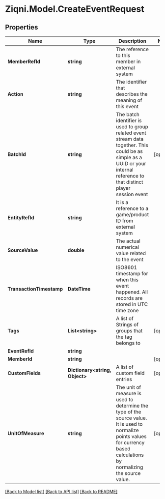 
# Ziqni.Model.CreateEventRequest

## Properties

Name | Type | Description | Notes
------------ | ------------- | ------------- | -------------
**MemberRefId** | **string** | The reference to this member in external system | 
**Action** | **string** | The identifier that describes the meaning of this event | 
**BatchId** | **string** | The batch identifier is used to group related event stream data together. This could be as simple as a UUID or your internal reference to that distinct player session event | [optional] 
**EntityRefId** | **string** | It is a reference to a game/product ID from external system | 
**SourceValue** | **double** | The actual numerical value related to the event | 
**TransactionTimestamp** | **DateTime** | ISO8601 timestamp for when this event happened. All records are stored in UTC time zone | 
**Tags** | **List&lt;string&gt;** | A list of Strings of groups that the tag belongs to | [optional] 
**EventRefId** | **string** |  | 
**MemberId** | **string** |  | [optional] 
**CustomFields** | **Dictionary&lt;string, Object&gt;** | A list of custom field entries | [optional] 
**UnitOfMeasure** | **string** | The unit of measure is used to determine the type of the source value. It is used to normalize points values for currency based calculations by normalizing the source value. | [optional] 

[[Back to Model list]](../README.md#documentation-for-models)
[[Back to API list]](../README.md#documentation-for-api-endpoints)
[[Back to README]](../README.md)


